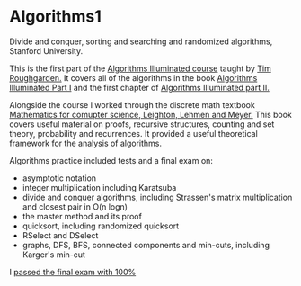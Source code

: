 # Algorithms1
Divide and conquer, sorting and searching and randomized algorithms, Stanford University.

This is the first part of the [Algorithms Illuminated course](https://www.coursera.org/learn/algorithms-divide-conquer) taught by [Tim Roughgarden.](https://www.coursera.org/instructor/~768) It covers all of the algorithms in the book [Algorithms Illuminated Part I](https://www.amazon.com/Algorithms-Illuminated-Part-1-Basics-ebook/dp/B075YQP38X) and the first chapter of [Algorithms Illuminated part II.](https://www.amazon.com/Algorithms-Illuminated-Part-Graph-Structures-ebook/dp/B07G6X2XMG)

Alongside the course I worked through the discrete math textbook [Mathematics for comupter science, Leighton, Lehmen and Meyer.](https://www.amazon.com/Mathematics-Computer-Science-Eric-Lehman/dp/1680921223/) This book covers useful material on proofs, recursive structures, counting and set theory, probability and recurrences. It provided a useful theoretical framework for the analysis of algorithms. 

Algorithms practice included tests and a final exam on:
 - asymptotic notation
 - integer multiplication including Karatsuba
 - divide and conquer algorithms, including Strassen's matrix multiplication and closest pair in O(n logn)
 - the master method and its proof
 - quicksort, including randomized quicksort
 - RSelect and DSelect
 - graphs, DFS, BFS, connected components and min-cuts, including Karger's min-cut
 
 I [passed the final exam with 100%](https://www.coursera.org/account/accomplishments/certificate/JANQNW95VUBH)
 
 
